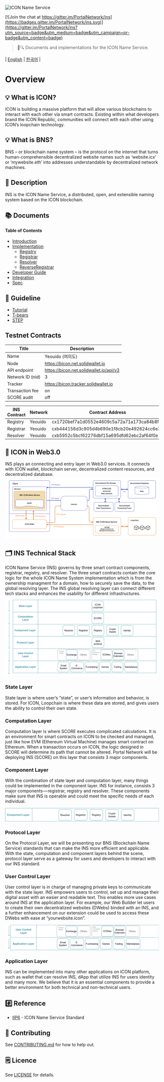 ![ICON Name Service](./assets/cover.jpg)

[![Join the chat at https://gitter.im/PortalNetwork/ins](https://badges.gitter.im/PortalNetwork/ins.svg)](https://gitter.im/PortalNetwork/ins?utm_source=badge&utm_medium=badge&utm_campaign=pr-badge&utm_content=badge)

> 📖🔍 Documents and implementations for the ICON Name Service.

| [English](./README.md) | [한국어](./README_KR.md) |  

# Overview

## 💡 What is ICON?
ICON is building a massive platform that will allow various blockchains to interact with each other via smart contracts.  Existing within what developers brand the ICON Republic, communities will connect with each other using ICON’s loopchain technology.

## 💡 What is BNS?
BNS – or blockchain name system – is the protocol on the internet that turns human-comprehensible decentralized website names such as ‘website.icx’ or ‘mywebsite.eth’ into addresses understandable by decentralized network machines.

## 📝 Description

INS is the ICON Name Service, a distributed, open, and extensible naming system based on the ICON blockchain.

## 📚 Documents

#### Table of Contents
- [Introduction](./docs/INTRODUCTION.md)
- [Implementation](./docs/IMPLEMENTATION.md)
    - [Registry](./docs/REGISTRY.md)
    - [Registrar](./docs/REGISTRAR.md)
    - [Resolver](./docs/RESOLVER.md)
    - [ReverseRegistrar](./docs/REVERSE_REGISTRAR.md)
- [Developer Guide](./docs/DEVELOPER_GUIDE.md)
- [Integration](./docs/INTEGRATION.md)
- [Spec](./ins/SPEC.md)

## 📝 Guideline
- [Tutorial](./docs/TUTORIAL.md)
- [T-bears](./docs/T-BEARS.md)
- [STEP](./docs/STEP.md)

## Testnet Contracts

Title            | Description
-----------------|-------------------------------------------------------
Name             | Yeouido (여의도)
Node             | https://bicon.net.solidwallet.io
API endpoint     | https://bicon.net.solidwallet.io/api/v3
Network ID (nid) | 3
Tracker          | https://bicon.tracker.solidwallet.io
Transaction fee	 | on
SCORE audit      | off

INS Contract | Network    | Contract Address                           | Transaction Hash
-------------|------------|--------------------------------------------|-----------------------------------------------
Registry     | Yeouido    | cx1720bef7a1d0552e4609c5a72a71a173ca84b8f7 | [0xbabcb7c2a92ff57654d08db662a0db2f1719b2adac2e99b37c3cf16b664afccb](https://bicon.tracker.solidwallet.io/transaction/0xbabcb7c2a92ff57654d08db662a0db2f1719b2adac2e99b37c3cf16b664afccb)
Registrar    | Yeouido    | cxb444156d3c905d4b690e1f8cb20e492624cc6e74 | [0x344a38f23e1e17af67519fe645c1cd9c9e67b7e129001edd13cb98030591729b](https://bicon.tracker.solidwallet.io/transaction/0x344a38f23e1e17af67519fe645c1cd9c9e67b7e129001edd13cb98030591729b)
Resolver     | Yeouido    | cxb5952c5bcf62276dbf15a695dfd62ebc2af64f0e | [0x97a22d0abe079ff017d09807e52fb59ddc58439a4f60cd8cbcd6654263874bc8](https://bicon.tracker.solidwallet.io/transaction/0x97a22d0abe079ff017d09807e52fb59ddc58439a4f60cd8cbcd6654263874bc8)

## 📍 ICON in Web3.0
INS plays an connecting and entry layer in Web3.0 services. It connects with ICON wallet, blockchain server, decentralized content resources, and decentralized database.
![INS Workflow](./assets/ICON_web3.png)

## 🗂️ INS Technical Stack
ICON Name Service (INS) governs by three smart contract components, registrar, registry, and resolver. The three smart contracts contain the core logic for the whole ICON Name System implementation which is from the ownership managment for a domain, how to securely save the data, to the global resolving layer. The INS global resolving layer can connect different tech stacks and enhances the usability for different infrastructures.
![INS Stack](./assets/ICON_1.png)

### State Layer
State layer is where user’s “state”, or user’s information and behavior, is stored. For ICON, Loopchain is where these data are stored, and gives users the ability to control their own state.

### Computation Layer
Computation layer is where SCORE executes complicated calculations. It is an environment for smart contracts on ICON to be checked and managed, just like how EVM (Ethereum Virtual Machine) manages smart contract on Ethereum. When a transaction occurs on ICON, the logic designed in SCORE will determine its path that cannot be altered. Portal Network will be deploying INS (SCORE) on this layer that consists 3 major components.

### Component Layer
With the combination of state layer and computation layer, many things could be implemented in the component layer. INS for instance, consists 3 major components — registrar, registry and resolver. These components make sure that INS is operable and could meet the specific needs of each individual.

![Component Layer](./assets/ICON_2.png)

### Protocol Layer
On the Protocol Layer, we will be presenting our BNS (Blockchain Name Service) standards that can make the INS more efficient and applicable. With the state, computation and component layers behind the scene, protocol layer serve as a gateway for users and developers to interact with our INS standard.

### User Control Layer
User control layer is in charge of managing private keys to communicate with the state layer. INS empowers users to control, set up and manage their digital asset with an easier and readable text. This enables more use cases around INS at the application layer. For example, our Web Builder let users to create their own decentralized websites (DWebs) binded with an INS, and a further enhancement on our extension could be used to access these DWebs with ease at “yourwebsite.icon”.

![User Control Layer & Application Layer](./assets/ICON_3.png)

### Application Layer
INS can be implemented into many other applications on ICON platform, such as wallet that can resolve INS, dApp that utilize INS for users identity and many more. We believe that it is an essential components to provide a better environment for both technical and non-technical users.


## #️⃣ Reference
- [IIP6](https://github.com/icon-project/IIPs/blob/master/IIPS/iip-6.md) - ICON Name Service Standard

## 📣 Contributing
See [CONTRIBUTING.md](./CONTRIBUTING.md) for how to help out.

## 🗒 Licence
See [LICENSE](./LICENSE) for details.
